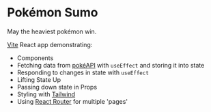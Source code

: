 # Pokémon Sumo

May the heaviest pokémon win.

[Vite](https://vite.dev/) React app demonstrating:

- Components
- Fetching data from [pokéAPI](https://pokeapi.co/) with `useEffect` and storing it into state
- Responding to changes in state with `useEffect`
- Lifting State Up
- Passing down state in Props
- Styling with [Tailwind](https://tailwindcss.com/)
- Using [React Router](https://reactrouter.com/) for multiple 'pages'
